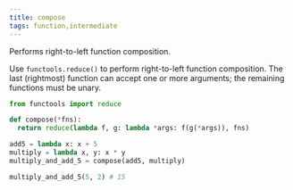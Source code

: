 ```yaml
---
title: compose
tags: function,intermediate
---
```


Performs right-to-left function composition.

Use `functools.reduce()` to perform right-to-left function composition. 
The last (rightmost) function can accept one or more arguments; the remaining functions must be unary.

```py
from functools import reduce

def compose(*fns):
  return reduce(lambda f, g: lambda *args: f(g(*args)), fns)
```

```py
add5 = lambda x: x + 5
multiply = lambda x, y: x * y
multiply_and_add_5 = compose(add5, multiply)

multiply_and_add_5(5, 2) # 15
```
